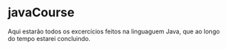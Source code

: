 # javaCourse

Aqui estarão todos os excercícios feitos na linguaguem Java, que ao longo do tempo estarei concluindo. 
